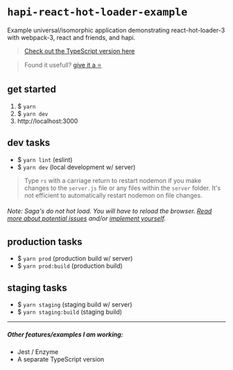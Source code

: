 # `hapi-react-hot-loader-example`
Example universal/isomorphic application demonstrating react-hot-loader-3 with webpack-3, react and friends, and hapi.

>  [Check out the TypeScript version here](https://github.com/codeBelt/typescript-hapi-react-hot-loader-example)

> Found it usefull? [give it a :star:](https://github.com/codeBelt/hapi-react-hot-loader-example/stargazers)

## get started
1. $ `yarn`
2. $ `yarn dev`
3. http://localhost:3000

## dev tasks
- $ `yarn lint` (eslint)
- $ `yarn dev` (local development w/ server)

> Type `rs` with a carriage return to restart nodemon if you make changes to the `server.js` file or any files within the `server` folder. It's not efficient to automatically restart nodemon on file changes.

###### Note: Saga's do not hot load. You will have to reload the browser. [Read more about potential issues](https://github.com/redux-saga/redux-saga/issues/22#issuecomment-218737951) and/or [implement yourself](https://gist.github.com/markerikson/dc6cee36b5b6f8d718f2e24a249e0491).


## production tasks
- $ `yarn prod` (production build w/ server)
- $ `yarn prod:build` (production build)

## staging tasks
- $ `yarn staging` (staging build w/ server)
- $ `yarn staging:build` (staging build)

---

##### Other features/examples I am working:
* Jest / Enzyme
* A separate TypeScript version
